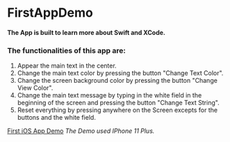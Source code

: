 # FirstAppDemo
#### The App is built to learn more about Swift and XCode.

### The functionalities of this app are:
1. Appear the main text in the center.
2. Change the main text color by pressing the button "Change Text Color".
3. Change the screen background color by pressing the button "Change View Color".
4. Change the main text message by typing in the white field in the beginning of the screen and pressing the button "Change Text String".
5. Reset everything by pressing anywhere on the Screen excepts for the buttons and the white field.


[First iOS App Demo](https://recordit.co/PIwXpnxTli)
*The Demo used IPhone 11 Plus.*
